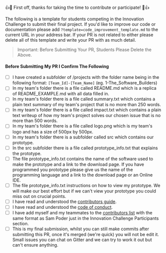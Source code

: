 👍🎉 First off, thanks for taking the time to contribute or participate! 🎉👍

The following is a template for students competing in the Innovation Challenge to submit their final project. If you'd like to improve our code or documentation please add `?template=code_improvement_template.md` to the current URL in your address bar. If your PR is not related to either please delete all of this template and write your PR with as much detail.

> Important: Before Submitting Your PR, Students Please Delete the Above.

#### Before Submitting My PR I Confirm The Following

- [ ] I have created a subfolder of /projects with the folder name being in the following format: `[Team_Id]-[Team_Name]` (eg. 1-The_Software_Builders)
- [ ] In my team's folder there is a file called README.md which is a replica of README_EXAMPLE.md with all data filled in.
- [ ] In my team's folder there is a file called summary.txt which contains a plain text summary of my team's project that is no more than 250 words.
- [ ] In my team's folder there is a file called impact.txt which contains a plain text writeup of how my team's project solves our chosen issue that is no more than 500 words.
- [ ] In my team's folder there is a file called logo.png which is my team's logo and has a size of 500px by 500px.
- [ ] In my team's folder there is a subfolder called src which contains our prototype.
- [ ] In the src subfolder there is a file called prototype_info.txt that explains the prototype.
- [ ] The file prototype_info.txt contains the name of the software used to make the prototype and a link to the download page. If you have programmed you prototype please give us the name of the programming language and a link to the download page or an Online IDE.
- [ ] The file prototype_info.txt instructions on how to view my prototype. We will make our best effort but if we can't view your prototype you could miss out on crucial points.
- [ ] I have read and understood the [contributors guide](https://github.com/gemssingaporestudentcouncil/innovationweek2020/blob/master/CONTRIBUTING.md).
- [ ] I have read and understood the [code of conduct](https://github.com/gemssingaporestudentcouncil/innovationweek2020/blob/master/CODE_OF_CONDUCT.md).
- [ ] I have add myself and my teammates to the [contributors list](https://github.com/gemssingaporestudentcouncil/innovationweek2020/blob/master/CONTRIBUTERS.md) with the same format as Sam Poder just in the Innovation Challenge Participants section.
- [ ] This is my final submission, whilst you can still make commits after submitting this PR, once it's merged (we're quick) you will not be edit it. Small issues you can chat on Gitter and we can try to work it out but can't ensure anything.
